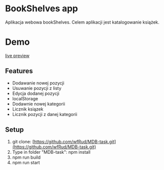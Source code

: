 # BookShelves app

Aplikacja webowa bookShelves. Celem aplikacji jest katalogowanie książek.

# Demo 
[live preview](wfRud.github.io/MDB-task)


## Features

 - Dodawanie nowej pozycji
 - Usuwanie pozycji z listy
 - Edycja dodanej pozycji
 - localStorage
 - Dodawnie nowej kategorii
 - Licznik ksiązek
 - Licznik pozycji z danej kategorii

## Setup

1. git clone: [https://github.com/wfRud/MDB-task.git](https://github.com/wfRud/MDB-task.git)
2. Type in folder "MDB-task": npm install
3. npm run build 
4. npm run start

